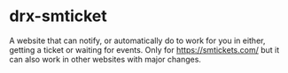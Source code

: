 # drx-smticket
A website that can notify, or automatically do to work for you in either, getting a ticket or waiting for events. Only for https://smtickets.com/ but it can also work in other websites with major changes.
